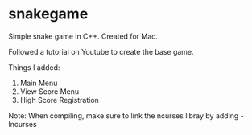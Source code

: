 # snakegame
Simple snake game in C++. Created for Mac. 

Followed a tutorial on Youtube to create the base game.

Things I added:
1. Main Menu
2. View Score Menu
3. High Score Registration

Note: When compiling, make sure to link the ncurses libray by adding -lncurses

